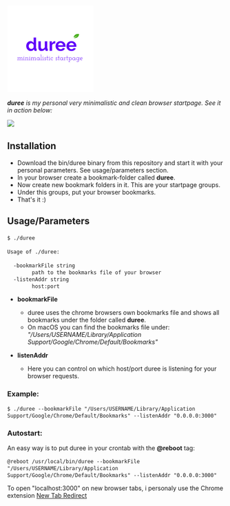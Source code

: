 ![](demo/duree.png)

_**duree** is my personal very minimalistic and clean browser startpage. 
See it in action below:_


![](demo/demo.gif)


## Installation

- Download the bin/duree binary from this repository and start it with your personal parameters. See usage/parameters section.
- In your browser create a bookmark-folder called **duree**.
- Now create new bookmark folders in it. This are your startpage groups.
- Under this groups, put your browser bookmarks.
- That's it :)


## Usage/Parameters

```
$ ./duree

Usage of ./duree:

  -bookmarkFile string
    	path to the bookmarks file of your browser
  -listenAddr string
    	host:port
```

- **bookmarkFile**
    - duree uses the chrome browsers own bookmarks file and shows all bookmarks under the folder called **duree**.
    - On macOS you can find the bookmarks file under: *"/Users/USERNAME/Library/Application Support/Google/Chrome/Default/Bookmarks"*

- **listenAddr**
    - Here you can control on which host/port duree is listening for your browser requests.


### Example:
```
$ ./duree --bookmarkFile "/Users/USERNAME/Library/Application Support/Google/Chrome/Default/Bookmarks" --listenAddr "0.0.0.0:3000"
```

### Autostart:

An easy way is to put duree in your crontab with the **@reboot** tag:

```
@reboot /usr/local/bin/duree --bookmarkFile "/Users/USERNAME/Library/Application Support/Google/Chrome/Default/Bookmarks" --listenAddr "0.0.0.0:3000"
```

To open "localhost:3000" on new browser tabs, i personaly use the Chrome extension [New Tab Redirect](https://chrome.google.com/webstore/detail/new-tab-redirect/icpgjfneehieebagbmdbhnlpiopdcmna?hl=de)






